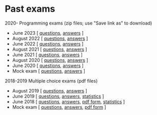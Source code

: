 # Past exams

2020- Programming exams (zip files; use "Save link as" to download)

* June 2023 [
  [questions](exams/ipsa23.zip),
  [answers](exams/ipsa23answers.zip) ]
* August 2022 [
  [questions](exams/ipsa22r.zip),
  [answers](exams/ipsa22r-answers.zip) ]
* June 2022 [
  [questions](exams/ipsa22.zip),
  [answers](exams/ipsa22answers.zip) ]
* August 2021 [
  [questions](exams/ipsa21r.zip),
  [answers](exams/ipsa21r-answers.zip) ]
* June 2021 [
  [questions](exams/ipsa21.zip),
  [answers](exams/ipsa21answers.zip) ]
* August 2020 [
  [questions](exams/ipsa20r.zip),
  [answers](exams/ipsa20r-answers.zip) ]
* June 2020 [
  [questions](exams/ipsa20.zip),
  [answers](exams/ipsa20answers.zip) ]
* Mock exam [
  [questions](exams/ipsa20mock.zip),
  [answers](exams/ipsa20mock-answers.zip) ]

2018-2019 Multiple choice exams (pdf files)

* August 2019 [
  [questions](http://cs.au.dk/~gerth/share/exams/ipsa19r.pdf),
  [answers](http://cs.au.dk/~gerth/share/exams/ipsa19r-answers.pdf) ]
* June 2019 [
  [questions](http://cs.au.dk/~gerth/share/exams/ipsa19.pdf),
  [answers](http://cs.au.dk/~gerth/share/exams/ipsa19answers.pdf),
  [statistics](http://cs.au.dk/~gerth/share/exams/ipsa19statistics.pdf) ]
* June 2018 [
  [questions](http://cs.au.dk/~gerth/share/exams/ipsa18.pdf),
  [answers](http://cs.au.dk/~gerth/share/exams/ipsa18answers.pdf),
  [pdf form](http://cs.au.dk/~gerth/share/exams/ipsa18pdfform.pdf),
  [statistics](http://cs.au.dk/~gerth/share/exams/ipsa18statistics.pdf) ]
* Mock exam [
  [questions](http://cs.au.dk/~gerth/share/exams/ipsa18mock.pdf),
  [answers](http://cs.au.dk/~gerth/share/exams/ipsa18mock-answers.pdf),
  [pdf form](http://cs.au.dk/~gerth/share/exams/ipsa18mock-pdfform.pdf) ]
